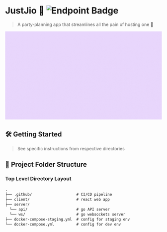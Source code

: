 # JustJio 🎉 ![Endpoint Badge](https://img.shields.io/endpoint?url=https%3A%2F%2Fgomon.rowentey.xyz%2Fapi%2Fwebsites%2Fbadge%3FwebsiteUrl%3Dhttps%3A%2F%2Fjustjio-staging.rowentey.xyz)

> A party-planning app that streamlines all the pain of hosting one 🍻

![landing](./client/assets/gifs/JustJio.gif)

## 🛠 Getting Started

> See specific instructions from respective directories

## 📂 Project Folder Structure

### Top Level Directory Layout

```terminal
.
├── .github/                    # CI/CD pipeline
├── client/                     # react web app
├── server/
  └── api/                      # go API server
  └── ws/                       # go websockets server
├── docker-compose-staging.yml  # config for staging env
└── docker-compose.yml          # config for dev env
```

<!-- ## 🧪 Tech Stack

<p>
  <img src="https://img.shields.io/badge/Go-00ADD8?style=for-the-badge&logo=go&logoColor=white" >
  <img src="https://img.shields.io/badge/React_Native-20232A?style=for-the-badge&logo=react&logoColor=61DAFB" >
  <img src="https://img.shields.io/badge/MySQL-005C84?style=for-the-badge&logo=mysql&logoColor=white" >
  <img src="https://img.shields.io/badge/Google_Cloud-FF8552?style=for-the-badge&logo=google-cloud&logoColor=white" >
</p> -->

<!-- ## 🧠 Contributors - Team OneStart 🏆🤟🏼

- [@RowenTey](https://github.com/RowenTey)
- [@czhi-heng](https://github.com/czhi-heng)
- [@JULU909](https://github.com/JULU909)
- [@Eldrick7](https://github.com/Eldrick7)
- [@cplAloysius](https://github.com/cplAloysius)
- [@amabellim](https://github.com/amabellim)

## 📖 References

- React Native: https://reactnative.dev/docs/getting-started
- Fiber: https://docs.gofiber.io/
- MySQL: https://dev.mysql.com/doc/
- Planetscale: https://planetscale.com/docs
- API Documentation: https://justjio-server-o44bmvzlsa-as.a.run.app/swagger
- Video Demo: https://www.youtube.com/watch?v=ivcDZ1EqElk -->
